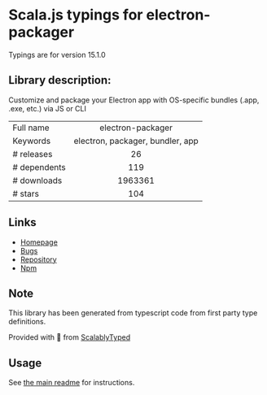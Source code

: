
# Scala.js typings for electron-packager

Typings are for version 15.1.0

## Library description:
Customize and package your Electron app with OS-specific bundles (.app, .exe, etc.) via JS or CLI

|                    |                 |
| ------------------ | :-------------: |
| Full name          | electron-packager |
| Keywords           | electron, packager, bundler, app |
| # releases         | 26 |
| # dependents       | 119 |
| # downloads        | 1963361 |
| # stars            | 104 |

## Links
- [Homepage](https://github.com/electron/electron-packager)
- [Bugs](https://github.com/electron/electron-packager/issues)
- [Repository](https://github.com/electron/electron-packager)
- [Npm](https://www.npmjs.com/package/electron-packager)
    


## Note
This library has been generated from typescript code from first party type definitions.

Provided with :purple_heart: from [ScalablyTyped](https://github.com/oyvindberg/ScalablyTyped)

## Usage
See [the main readme](../../readme.md) for instructions.


